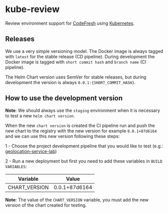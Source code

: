 # kube-review

Review environment support for [CodeFresh](http://codefresh.io/) using [Kubernetes](https://kubernetes.io/).

## Releases

We use a very simple versioning model. The Docker image is always tagged with `latest` for the stable release (CD pipeline). During development the Docker image is tagged with `short commit hash` and `branch name` (CI pipeline).

The Helm Chart version uses SemVer for stable releases, but during development the version is always `0.0.1:{SHORT_COMMIT_HASH}`.

## How to use the development version

**Note**: We should always use the `staging` environment when it is necessary to test a new `helm chart version`.

When the new `chart version` is created the CI pipeline run and push the new chart to the registry with the new version for example `0.0.1+87d6164` and we can use this new version following these steps:

1 - Choose the project development pipeline that you would like to test (e.g.: [geolocation-service-lab](https://g.codefresh.io/projects/geolocation-service-lab/edit/pipelines/?projectId=5fbf87e2b4b6c926b5fe6ebc))

2 - Run a new deployment but first you need to add these variables in `BUILD VARIABLES`:

| Variable  | Value |
|----- |-------|
| CHART_VERSION | 0.0.1+87d6164 |

**Note**: The value of the `CHART_VERSION` variable, you must add the new version of the chart created for testing.
